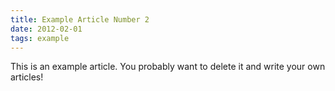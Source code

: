 ```yaml
---
title: Example Article Number 2
date: 2012-02-01
tags: example
---
```


This is an example article. You probably want to delete it and write your own articles!
